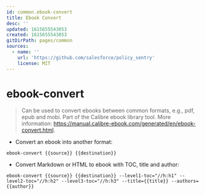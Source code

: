 ```yaml
---
id: common.ebook-convert
title: Ebook Convert
desc: ''
updated: 1615655543053
created: 1615655543053
gitDirPath: pages/common
sources:
  - name: ''
    url: 'https://github.com/salesforce/policy_sentry'
    license: MIT
---
```

# ebook-convert

> Can be used to convert ebooks between common formats, e.g., pdf, epub and mobi.
> Part of the Calibre ebook library tool.
> More information: <https://manual.calibre-ebook.com/generated/en/ebook-convert.html>.

- Convert an ebook into another format:

`ebook-convert {{source}} {{destination}}`

- Convert Markdown or HTML to ebook with TOC, title and author:

`ebook-convert {{source}} {{destination}} --level1-toc="//h:h1" --level2-toc="//h:h2" --level3-toc="//h:h3" --title={{title}} --authors={{author}}`

